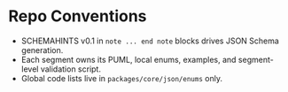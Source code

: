 # Repo Conventions
- SCHEMAHINTS v0.1 in `note ... end note` blocks drives JSON Schema generation.
- Each segment owns its PUML, local enums, examples, and segment-level validation script.
- Global code lists live in `packages/core/json/enums` only.
